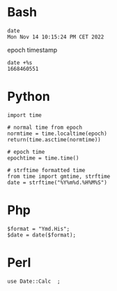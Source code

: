 # Bash

    date 
    Mon Nov 14 10:15:24 PM CET 2022

epoch timestamp

    date +%s
    1668460551

# Python

    import time
    
    # normal time from epoch
    normtime = time.localtime(epoch)
    return(time.asctime(normtime)) 

    # epoch time
    epochtime = time.time()
    
    # strftime formatted time
    from time import gmtime, strftime
    date = strftime("%Y%m%d.%H%M%S")


# Php

    $format = "Ymd.His";
    $date = date($format); 


# Perl

    use Date::Calc  ;   
